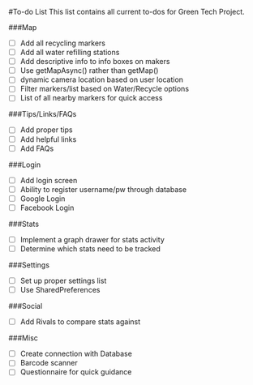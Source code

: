 #To-do List
This list contains all current to-dos for Green Tech Project.

###Map
- [ ] Add all recycling markers
- [ ] Add all water refilling stations
- [ ] Add descriptive info to info boxes on makers
- [ ] Use getMapAsync() rather than getMap()
- [ ] dynamic camera location based on user location
- [ ] Filter markers/list based on Water/Recycle options
- [ ] List of all nearby markers for quick access

###Tips/Links/FAQs
- [ ] Add proper tips
- [ ] Add helpful links
- [ ] Add FAQs

###Login
- [ ] Add login screen
- [ ] Ability to register username/pw through database
- [ ] Google Login
- [ ] Facebook Login

###Stats
- [ ] Implement a graph drawer for stats activity
- [ ] Determine which stats need to be tracked

###Settings
- [ ] Set up proper settings list
- [ ] Use SharedPreferences

###Social
- [ ] Add Rivals to compare stats against

###Misc
- [ ] Create connection with Database
- [ ] Barcode scanner
- [ ] Questionnaire for quick guidance
